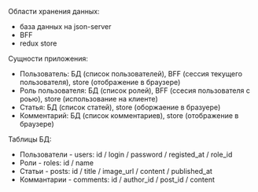 Области хранения данных:

- база данных на json-server
- BFF
- redux store

Сущности приложения:

- Пользователь: БД (список пользователей), BFF (сессия текущего пользователя), store (отображение в браузере)
- Роль пользователя: БД (список ролей), BFF (ссесия пользователя с роью), store (использование на клиенте)
- Статья: БД (список статей), store (оборжаение в бразуере)
- Комментарий: БД (список комментариев), store (отображение в браузере)

Таблицы БД:

- Пользователи - users: id / login / password / registed_at / role_id
- Роли - roles: id / name
- Статьи - posts: id / title / image_url / content / published_at
- Коммантарии - comments: id / author_id / post_id / content

